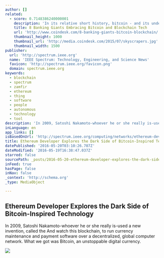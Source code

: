 ```yaml
---
author: []
related:
  - score: 0.7148386240000001
    description: 'In its relative short history, bitcoin - and its underlying technology the blockchain - have captivated thinkers around the world, but not everyone was quick to see the potential. Due in part to its initial billing as a threat to the traditional financial ecosystem, these institutions have perhaps understandably responded with sharp critiques and deep skepticism for the technology.'
    title: 8 Banking Giants Embracing Bitcoin and Blockchain Tech
    url: 'http://www.coindesk.com/8-banking-giants-bitcoin-blockchain/'
    thumbnail_height: 1000
    thumbnail_url: 'http://media.coindesk.com/2015/07/skyscrapers.jpg'
    thumbnail_width: 1500
publisher:
  url: 'http://spectrum.ieee.org'
  name: 'IEEE Spectrum: Technology, Engineering, and Science News'
  favicon: 'http://spectrum.ieee.org/favicon.png'
  domain: spectrum.ieee.org
keywords:
  - blockchain
  - spectrum
  - zamfir
  - ethereum
  - thing
  - software
  - people
  - autonomous
  - technology
  - tool
description: 'In 2009, Satoshi Nakamoto-whoever he or she really is-used a new invention, called the And watch this blockchain, to run currency maintenance and payment software over a decentralized, global computer network. What we got was Bitcoin, an unstoppable digital currency.'
inLanguage: en
app_links: []
isBasedOnUrl: 'http://spectrum.ieee.org/computing/networks/ethereum-developer-explores-the-dark-side-of-bitcoininspired-technology'
title: Ethereum Developer Explores the Dark Side of Bitcoin-Inspired Technology
datePublished: '2016-05-20T03:10:26.707Z'
dateModified: '2016-05-19T16:38:47.037Z'
starred: false
sourcePath: _posts/2016-05-20-ethereum-developer-explores-the-dark-side-of-bitcoin-inspire.md
inFeed: true
hasPage: false
inNav: false
_context: 'http://schema.org'
_type: MediaObject

---
```

<article style=""><h1>Ethereum Developer Explores the Dark Side of Bitcoin-Inspired Technology</h1><p>In 2009, Satoshi Nakamoto-whoever he or she really is-used a new invention, called the And watch this blockchain, to run currency maintenance and payment software over a decentralized, global computer network. What we got was Bitcoin, an unstoppable digital currency.</p><img src="http://spectrum.ieee.org/image/Mjc1NDU5Nw" /></article>